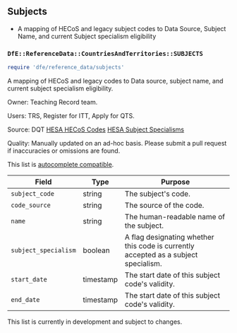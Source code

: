 ## Subjects

- A mapping of HECoS and legacy subject codes to Data Source, Subject Name, and current Subject specialism eligibility

### `DfE::ReferenceData::CountriesAndTerritories::SUBJECTS`

```ruby
require 'dfe/reference_data/subjects'
```

A mapping of HECoS and legacy codes to Data source, subject name, and current subject specialism eligibility.

Owner: Teaching Record team.

Users: TRS, Register for ITT, Apply for QTS.

Source:
DQT
[HESA HECoS Codes](https://www.hesa.ac.uk/collection/c24053/)
[HESA Subject Specialisms](https://www.hesa.ac.uk/collection/c24053/e/SBJCA)

Quality: Manually updated on an ad-hoc basis. Please submit a pull request if inaccuracies or omissions are found.

This list is [autocomplete compatible](autocomplete_compatability.md).

| Field                | Type      | Purpose                                                                             |
| -------------------- | --------- | ----------------------------------------------------------------------------------- |
| `subject_code`       | string    | The subject's code.                                                                 |
| `code_source`        | string    | The source of the code.                                                             |
| `name`               | string    | The human-readable name of the subject.                                             |
| `subject_specialism` | boolean   | A flag designating whether this code is currently accepted as a subject specialism. |
| `start_date`         | timestamp | The start date of this subject code's validity.                                     |
| `end_date`           | timestamp | The start date of this subject code's validity.                                     |

This list is currently in development and subject to changes.
